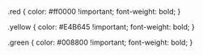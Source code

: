.red {
color: \#ff0000 !important;
font-weight: bold;
}

.yellow {
color: \#E4B645 !important;
font-weight: bold;
}

.green {
color: \#008800 !important;
font-weight: bold;
}

